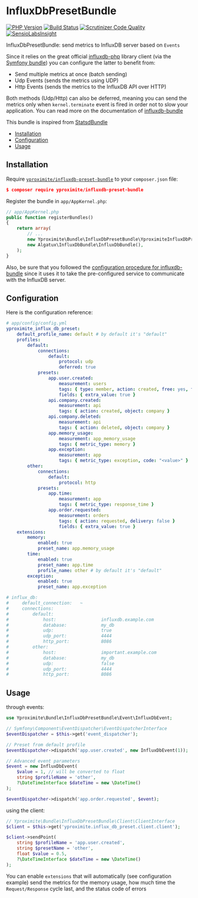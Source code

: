 InfluxDbPresetBundle
====================

[![PHP Version](https://img.shields.io/badge/PHP-%5E7.0-blue.svg)](https://img.shields.io/badge/PHP-%5E7.0-blue.svg) [![Build Status](https://travis-ci.org/Yproximite/influxdb-preset-bundle.svg?branch=master)](https://travis-ci.org/Yproximite/influxdb-preset-bundle) [![Scrutinizer Code Quality](https://scrutinizer-ci.com/g/Yproximite/influxdb-preset-bundle/badges/quality-score.png?b=master)](https://scrutinizer-ci.com/g/Yproximite/influxdb-preset-bundle/?branch=master) [![SensioLabsInsight](https://insight.sensiolabs.com/projects/30d897e5-749a-4b2e-aa5f-381c61ddebb6/mini.png)](https://insight.sensiolabs.com/projects/30d897e5-749a-4b2e-aa5f-381c61ddebb6)

InfluxDbPresetBundle: send metrics to InfluxDB server based on `Events` 

Since it relies on the great official [influxdb-php](https://github.com/influxdata/influxdb-php) library client (via the [Symfony bundle](https://github.com/Algatux/influxdb-bundle)) you can configure the latter to benefit from:
- Send multiple metrics at once (batch sending)
- Udp Events (sends the metrics using UDP)
- Http Events (sends the metrics to the InfluxDB API over HTTP)

Both methods (Udp/Http) can also be deferred, meaning you can send the metrics only when `kernel.terminate` event is fired in order not to slow your application.
You can read more on the documentation of [influxdb-bundle](https://github.com/Algatux/influxdb-bundle#sending-data-to-influx-db-trough-events)

This bundle is inspired from [StatsdBundle](https://github.com/M6Web/StatsdBundle)

* [Installation](#installation)
* [Configuration](#configuration)
* [Usage](#usage)

Installation
------------

Require
[`yproximite/influxdb-preset-bundle`](https://packagist.org/packages/yproximite/influxdb-preset-bundle)
to your `composer.json` file:

```json
$ composer require yproximite/influxdb-preset-bundle
```

Register the bundle in `app/AppKernel.php`:

```php
// app/AppKernel.php
public function registerBundles()
{
    return array(
        // ...
        new Yproximite\Bundle\InfluxDbPresetBundle\YproximiteInfluxDbPresetBundle(),
        new Algatux\InfluxDbBundle\InfluxDbBundle(),
    );
}
```

Also, be sure that you followed the [configuration procedure for influxdb-bundle](https://github.com/Algatux/influxdb-bundle) since it uses it to take the pre-configured service to communicate with the InfluxDB server.

Configuration
-------------

Here is the configuration reference:

```yaml
# app/config/config.yml
yproximite_influx_db_preset:
    default_profile_name: default # by default it's "default"
    profiles:
        default:
            connections:
                default:
                    protocol: udp
                    deferred: true
            presets:
                app.user.created:
                    measurement: users
                    tags: { type: member, action: created, free: yes, foo: bar }
                    fields: { extra_value: true }
                api.company.created:
                    measurement: api
                    tags: { action: created, object: company }
                api.company.deleted:
                    measurement: api
                    tags: { action: deleted, object: company }
                app.memory_usage:
                    measurement: app_memory_usage
                    tags: { metric_type: memory }
                app.exception:
                    measurement: app
                    tags: { metric_type: exception, code: "<value>" }
        other:
            connections:
                default:
                    protocol: http
            presets:
                app.time:
                    measurement: app
                    tags: { metric_type: response_time }
                app.order.requested:
                    measurement: orders
                    tags: { action: requested, delivery: false }
                    fields: { extra_value: true }
    extensions:
        memory:
            enabled: true
            preset_name: app.memory_usage
        time:
            enabled: true
            preset_name: app.time
            profile_name: other # by default it's "default"
        exception:
            enabled: true
            preset_name: app.exception

# influx_db:
#     default_connection:   ~
#     connections:
#         default:
#             host:                 influxdb.example.com
#             database:             my_db
#             udp:                  true
#             udp_port:             4444
#             http_port:            8086
#         other:
#             host:                 important.example.com
#             database:             my_db
#             udp:                  false
#             udp_port:             4444
#             http_port:            8086
```

Usage
-----

through events:

```php
use Yproximite\Bundle\InfluxDbPresetBundle\Event\InfluxDbEvent;

// Symfony\Component\EventDispatcher\EventDispatcherInterface
$eventDispatcher = $this->get('event_dispatcher');

// Preset from default profile
$eventDispatcher->dispatch('app.user.created', new InfluxDbEvent(1));

// Advanced event parameters
$event = new InfluxDbEvent(
    $value = 1, // will be converted to float
    string $profileName = 'other',
    ?\DateTimeInterface $dateTime = new \DateTime()
);

$eventDispatcher->dispatch('app.order.requested', $event);
```

using the client:

```php
// Yproximite\Bundle\InfluxDbPresetBundle\Client\ClientInterface
$client = $this->get('yproximite.influx_db_preset.client.client');

$client->sendPoint(
    string $profileName = 'app.user.created',
    string $presetName = 'other',
    float $value = 0.5,
    ?\DateTimeInterface $dateTime = new \DateTime()
);
```

You can enable `extensions` that will automatically (see configuration example) send the metrics for the memory usage, 
how much time the `Request/Response` cycle last, and the status code of errors
